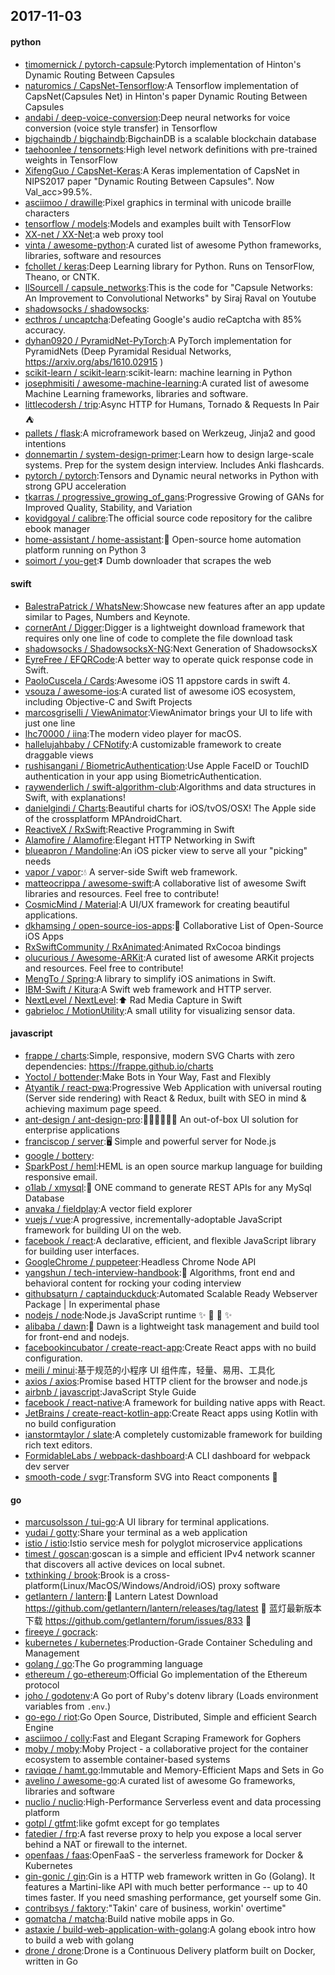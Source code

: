 ## 2017-11-03

#### python
* [timomernick / pytorch-capsule](https://github.com/timomernick/pytorch-capsule):Pytorch implementation of Hinton's Dynamic Routing Between Capsules
* [naturomics / CapsNet-Tensorflow](https://github.com/naturomics/CapsNet-Tensorflow):A Tensorflow implementation of CapsNet(Capsules Net) in Hinton's paper Dynamic Routing Between Capsules
* [andabi / deep-voice-conversion](https://github.com/andabi/deep-voice-conversion):Deep neural networks for voice conversion (voice style transfer) in Tensorflow
* [bigchaindb / bigchaindb](https://github.com/bigchaindb/bigchaindb):BigchainDB is a scalable blockchain database
* [taehoonlee / tensornets](https://github.com/taehoonlee/tensornets):High level network definitions with pre-trained weights in TensorFlow
* [XifengGuo / CapsNet-Keras](https://github.com/XifengGuo/CapsNet-Keras):A Keras implementation of CapsNet in NIPS2017 paper "Dynamic Routing Between Capsules". Now Val_acc>99.5%.
* [asciimoo / drawille](https://github.com/asciimoo/drawille):Pixel graphics in terminal with unicode braille characters
* [tensorflow / models](https://github.com/tensorflow/models):Models and examples built with TensorFlow
* [XX-net / XX-Net](https://github.com/XX-net/XX-Net):a web proxy tool
* [vinta / awesome-python](https://github.com/vinta/awesome-python):A curated list of awesome Python frameworks, libraries, software and resources
* [fchollet / keras](https://github.com/fchollet/keras):Deep Learning library for Python. Runs on TensorFlow, Theano, or CNTK.
* [llSourcell / capsule_networks](https://github.com/llSourcell/capsule_networks):This is the code for "Capsule Networks: An Improvement to Convolutional Networks" by Siraj Raval on Youtube
* [shadowsocks / shadowsocks](https://github.com/shadowsocks/shadowsocks):
* [ecthros / uncaptcha](https://github.com/ecthros/uncaptcha):Defeating Google's audio reCaptcha with 85% accuracy.
* [dyhan0920 / PyramidNet-PyTorch](https://github.com/dyhan0920/PyramidNet-PyTorch):A PyTorch implementation for PyramidNets (Deep Pyramidal Residual Networks, https://arxiv.org/abs/1610.02915 )
* [scikit-learn / scikit-learn](https://github.com/scikit-learn/scikit-learn):scikit-learn: machine learning in Python
* [josephmisiti / awesome-machine-learning](https://github.com/josephmisiti/awesome-machine-learning):A curated list of awesome Machine Learning frameworks, libraries and software.
* [littlecodersh / trip](https://github.com/littlecodersh/trip):Async HTTP for Humans, Tornado & Requests In Pair ⛺️
* [pallets / flask](https://github.com/pallets/flask):A microframework based on Werkzeug, Jinja2 and good intentions
* [donnemartin / system-design-primer](https://github.com/donnemartin/system-design-primer):Learn how to design large-scale systems. Prep for the system design interview. Includes Anki flashcards.
* [pytorch / pytorch](https://github.com/pytorch/pytorch):Tensors and Dynamic neural networks in Python with strong GPU acceleration
* [tkarras / progressive_growing_of_gans](https://github.com/tkarras/progressive_growing_of_gans):Progressive Growing of GANs for Improved Quality, Stability, and Variation
* [kovidgoyal / calibre](https://github.com/kovidgoyal/calibre):The official source code repository for the calibre ebook manager
* [home-assistant / home-assistant](https://github.com/home-assistant/home-assistant):🏡 Open-source home automation platform running on Python 3
* [soimort / you-get](https://github.com/soimort/you-get):⏬ Dumb downloader that scrapes the web

#### swift
* [BalestraPatrick / WhatsNew](https://github.com/BalestraPatrick/WhatsNew):Showcase new features after an app update similar to Pages, Numbers and Keynote.
* [cornerAnt / Digger](https://github.com/cornerAnt/Digger):Digger is a lightweight download framework that requires only one line of code to complete the file download task
* [shadowsocks / ShadowsocksX-NG](https://github.com/shadowsocks/ShadowsocksX-NG):Next Generation of ShadowsocksX
* [EyreFree / EFQRCode](https://github.com/EyreFree/EFQRCode):A better way to operate quick response code in Swift.
* [PaoloCuscela / Cards](https://github.com/PaoloCuscela/Cards):Awesome iOS 11 appstore cards in swift 4.
* [vsouza / awesome-ios](https://github.com/vsouza/awesome-ios):A curated list of awesome iOS ecosystem, including Objective-C and Swift Projects
* [marcosgriselli / ViewAnimator](https://github.com/marcosgriselli/ViewAnimator):ViewAnimator brings your UI to life with just one line
* [lhc70000 / iina](https://github.com/lhc70000/iina):The modern video player for macOS.
* [hallelujahbaby / CFNotify](https://github.com/hallelujahbaby/CFNotify):A customizable framework to create draggable views
* [rushisangani / BiometricAuthentication](https://github.com/rushisangani/BiometricAuthentication):Use Apple FaceID or TouchID authentication in your app using BiometricAuthentication.
* [raywenderlich / swift-algorithm-club](https://github.com/raywenderlich/swift-algorithm-club):Algorithms and data structures in Swift, with explanations!
* [danielgindi / Charts](https://github.com/danielgindi/Charts):Beautiful charts for iOS/tvOS/OSX! The Apple side of the crossplatform MPAndroidChart.
* [ReactiveX / RxSwift](https://github.com/ReactiveX/RxSwift):Reactive Programming in Swift
* [Alamofire / Alamofire](https://github.com/Alamofire/Alamofire):Elegant HTTP Networking in Swift
* [blueapron / Mandoline](https://github.com/blueapron/Mandoline):An iOS picker view to serve all your "picking" needs
* [vapor / vapor](https://github.com/vapor/vapor):💧 A server-side Swift web framework.
* [matteocrippa / awesome-swift](https://github.com/matteocrippa/awesome-swift):A collaborative list of awesome Swift libraries and resources. Feel free to contribute!
* [CosmicMind / Material](https://github.com/CosmicMind/Material):A UI/UX framework for creating beautiful applications.
* [dkhamsing / open-source-ios-apps](https://github.com/dkhamsing/open-source-ios-apps):📱 Collaborative List of Open-Source iOS Apps
* [RxSwiftCommunity / RxAnimated](https://github.com/RxSwiftCommunity/RxAnimated):Animated RxCocoa bindings
* [olucurious / Awesome-ARKit](https://github.com/olucurious/Awesome-ARKit):A curated list of awesome ARKit projects and resources. Feel free to contribute!
* [MengTo / Spring](https://github.com/MengTo/Spring):A library to simplify iOS animations in Swift.
* [IBM-Swift / Kitura](https://github.com/IBM-Swift/Kitura):A Swift web framework and HTTP server.
* [NextLevel / NextLevel](https://github.com/NextLevel/NextLevel):⬆️ Rad Media Capture in Swift
* [gabrieloc / MotionUtility](https://github.com/gabrieloc/MotionUtility):A small utility for visualizing sensor data.

#### javascript
* [frappe / charts](https://github.com/frappe/charts):Simple, responsive, modern SVG Charts with zero dependencies: https://frappe.github.io/charts
* [Yoctol / bottender](https://github.com/Yoctol/bottender):Make Bots in Your Way, Fast and Flexibly
* [Atyantik / react-pwa](https://github.com/Atyantik/react-pwa):Progressive Web Application with universal routing (Server side rendering) with React & Redux, built with SEO in mind & achieving maximum page speed.
* [ant-design / ant-design-pro](https://github.com/ant-design/ant-design-pro):👨🏻‍💻👩🏻‍💻 An out-of-box UI solution for enterprise applications
* [franciscop / server](https://github.com/franciscop/server):🖥 Simple and powerful server for Node.js
* [google / bottery](https://github.com/google/bottery):
* [SparkPost / heml](https://github.com/SparkPost/heml):HEML is an open source markup language for building responsive email.
* [o1lab / xmysql](https://github.com/o1lab/xmysql):🚀 ONE command to generate REST APIs for any MySql Database
* [anvaka / fieldplay](https://github.com/anvaka/fieldplay):A vector field explorer
* [vuejs / vue](https://github.com/vuejs/vue):A progressive, incrementally-adoptable JavaScript framework for building UI on the web.
* [facebook / react](https://github.com/facebook/react):A declarative, efficient, and flexible JavaScript library for building user interfaces.
* [GoogleChrome / puppeteer](https://github.com/GoogleChrome/puppeteer):Headless Chrome Node API
* [yangshun / tech-interview-handbook](https://github.com/yangshun/tech-interview-handbook):💯 Algorithms, front end and behavioral content for rocking your coding interview
* [githubsaturn / captainduckduck](https://github.com/githubsaturn/captainduckduck):Automated Scalable Ready Webserver Package | In experimental phase
* [nodejs / node](https://github.com/nodejs/node):Node.js JavaScript runtime ✨ 🐢 🚀 ✨
* [alibaba / dawn](https://github.com/alibaba/dawn):🌅 Dawn is a lightweight task management and build tool for front-end and nodejs.
* [facebookincubator / create-react-app](https://github.com/facebookincubator/create-react-app):Create React apps with no build configuration.
* [meili / minui](https://github.com/meili/minui):基于规范的小程序 UI 组件库，轻量、易用、工具化
* [axios / axios](https://github.com/axios/axios):Promise based HTTP client for the browser and node.js
* [airbnb / javascript](https://github.com/airbnb/javascript):JavaScript Style Guide
* [facebook / react-native](https://github.com/facebook/react-native):A framework for building native apps with React.
* [JetBrains / create-react-kotlin-app](https://github.com/JetBrains/create-react-kotlin-app):Create React apps using Kotlin with no build configuration
* [ianstormtaylor / slate](https://github.com/ianstormtaylor/slate):A completely customizable framework for building rich text editors.
* [FormidableLabs / webpack-dashboard](https://github.com/FormidableLabs/webpack-dashboard):A CLI dashboard for webpack dev server
* [smooth-code / svgr](https://github.com/smooth-code/svgr):Transform SVG into React components 🦁

#### go
* [marcusolsson / tui-go](https://github.com/marcusolsson/tui-go):A UI library for terminal applications.
* [yudai / gotty](https://github.com/yudai/gotty):Share your terminal as a web application
* [istio / istio](https://github.com/istio/istio):Istio service mesh for polyglot microservice applications
* [timest / goscan](https://github.com/timest/goscan):goscan is a simple and efficient IPv4 network scanner that discovers all active devices on local subnet.
* [txthinking / brook](https://github.com/txthinking/brook):Brook is a cross-platform(Linux/MacOS/Windows/Android/iOS) proxy software
* [getlantern / lantern](https://github.com/getlantern/lantern):🔴 Lantern Latest Download https://github.com/getlantern/lantern/releases/tag/latest 🔴 蓝灯最新版本下载 https://github.com/getlantern/forum/issues/833 🔴
* [fireeye / gocrack](https://github.com/fireeye/gocrack):
* [kubernetes / kubernetes](https://github.com/kubernetes/kubernetes):Production-Grade Container Scheduling and Management
* [golang / go](https://github.com/golang/go):The Go programming language
* [ethereum / go-ethereum](https://github.com/ethereum/go-ethereum):Official Go implementation of the Ethereum protocol
* [joho / godotenv](https://github.com/joho/godotenv):A Go port of Ruby's dotenv library (Loads environment variables from `.env`.)
* [go-ego / riot](https://github.com/go-ego/riot):Go Open Source, Distributed, Simple and efficient Search Engine
* [asciimoo / colly](https://github.com/asciimoo/colly):Fast and Elegant Scraping Framework for Gophers
* [moby / moby](https://github.com/moby/moby):Moby Project - a collaborative project for the container ecosystem to assemble container-based systems
* [raviqqe / hamt.go](https://github.com/raviqqe/hamt.go):Immutable and Memory-Efficient Maps and Sets in Go
* [avelino / awesome-go](https://github.com/avelino/awesome-go):A curated list of awesome Go frameworks, libraries and software
* [nuclio / nuclio](https://github.com/nuclio/nuclio):High-Performance Serverless event and data processing platform
* [gotpl / gtfmt](https://github.com/gotpl/gtfmt):like gofmt except for go templates
* [fatedier / frp](https://github.com/fatedier/frp):A fast reverse proxy to help you expose a local server behind a NAT or firewall to the internet.
* [openfaas / faas](https://github.com/openfaas/faas):OpenFaaS - the serverless framework for Docker & Kubernetes
* [gin-gonic / gin](https://github.com/gin-gonic/gin):Gin is a HTTP web framework written in Go (Golang). It features a Martini-like API with much better performance -- up to 40 times faster. If you need smashing performance, get yourself some Gin.
* [contribsys / faktory](https://github.com/contribsys/faktory):"Takin' care of business, workin' overtime"
* [gomatcha / matcha](https://github.com/gomatcha/matcha):Build native mobile apps in Go.
* [astaxie / build-web-application-with-golang](https://github.com/astaxie/build-web-application-with-golang):A golang ebook intro how to build a web with golang
* [drone / drone](https://github.com/drone/drone):Drone is a Continuous Delivery platform built on Docker, written in Go
